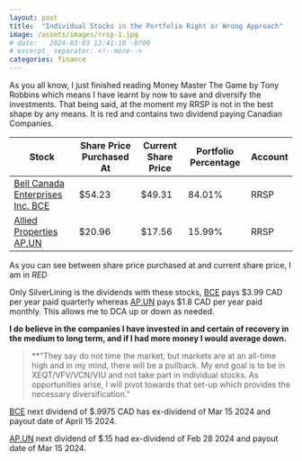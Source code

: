 ```yaml
---
layout: post
title:  "Individual Stocks in the Portfolio Right or Wrong Approach"
image: /assets/images/rrsp-1.jpg
# date:   2024-03-03 12:41:10 -0700
# excerpt_ separator: <!--more-->
categories: finance
---
```

<p>As you all know, I just finished reading Money Master The Game by Tony Robbins which means I have learnt by now to save and diversify the investments. That being said, at the moment my RRSP is not in the best shape by any means. It is red and contains two dividend paying Canadian Companies.</p>

| Stock | Share Price Purchased At |  Current Share Price | Portfolio Percentage | Account
| ----- |----- |----- |----- |----- |
| [Bell Canada Enterprises Inc. BCE](https://money.tmx.com/en/quote/BCE) | $54.23 | $49.31 | 84.01% | RRSP
| [Allied Properties AP.UN](https://money.tmx.com/en/quote/AP.UN) | $20.96 | $17.56 | 15.99% | RRSP


As you can see between share price purchased at and current share price, I am in *RED*

Only SilverLining is the dividends with these stocks, [BCE](https://money.tmx.com/en/quote/BCE) pays $3.99 CAD per year paid quarterly whereas [AP.UN](https://money.tmx.com/en/quote/AP.UN) pays $1.8 CAD per year paid monthly. This allows me to DCA up or down as needed.

**I do believe in the companies I have invested in and certain of recovery in the medium to long term, and if I had more money I would average down.**

>**"They say do not time the market, but markets are at an all-time high and in my mind, there will be a pullback. My end goal is to be in XEQT/VFV/VCN/VIU and not take part in individual stocks. As opportunities arise, I will pivot towards that set-up which provides the necessary diversification."

[BCE](https://money.tmx.com/en/quote/BCE) next dividend of $.9975 CAD has ex-dividend of Mar 15 2024 and payout date of April 15 2024. 

[AP.UN](https://money.tmx.com/en/quote/AP.UN) next dividend of $.15 had ex-dividend of Feb 28 2024 and payout date of Mar 15 2024.

<!-- ![RRSP Portfolio March 8 2024](/assets/images/img-4.jpg) -->

<!-- [BCE](https://money.tmx.com/en/quote/BCE)
[AP.UN](https://money.tmx.com/en/quote/AP.UN) -->
